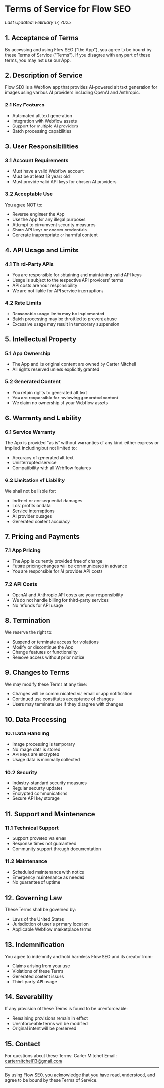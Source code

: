 # Terms of Service for Flow SEO

*Last Updated: February 17, 2025*

## 1. Acceptance of Terms

By accessing and using Flow SEO ("the App"), you agree to be bound by these Terms of Service ("Terms"). If you disagree with any part of these terms, you may not use our App.

## 2. Description of Service

Flow SEO is a Webflow app that provides AI-powered alt text generation for images using various AI providers including OpenAI and Anthropic.

### 2.1 Key Features
- Automated alt text generation
- Integration with Webflow assets
- Support for multiple AI providers
- Batch processing capabilities

## 3. User Responsibilities

### 3.1 Account Requirements
- Must have a valid Webflow account
- Must be at least 18 years old
- Must provide valid API keys for chosen AI providers

### 3.2 Acceptable Use
You agree NOT to:
- Reverse engineer the App
- Use the App for any illegal purposes
- Attempt to circumvent security measures
- Share API keys or access credentials
- Generate inappropriate or harmful content

## 4. API Usage and Limits

### 4.1 Third-Party APIs
- You are responsible for obtaining and maintaining valid API keys
- Usage is subject to the respective API providers' terms
- API costs are your responsibility
- We are not liable for API service interruptions

### 4.2 Rate Limits
- Reasonable usage limits may be implemented
- Batch processing may be throttled to prevent abuse
- Excessive usage may result in temporary suspension

## 5. Intellectual Property

### 5.1 App Ownership
- The App and its original content are owned by Carter Mitchell
- All rights reserved unless explicitly granted

### 5.2 Generated Content
- You retain rights to generated alt text
- You are responsible for reviewing generated content
- We claim no ownership of your Webflow assets

## 6. Warranty and Liability

### 6.1 Service Warranty
The App is provided "as is" without warranties of any kind, either express or implied, including but not limited to:
- Accuracy of generated alt text
- Uninterrupted service
- Compatibility with all Webflow features

### 6.2 Limitation of Liability
We shall not be liable for:
- Indirect or consequential damages
- Lost profits or data
- Service interruptions
- AI provider outages
- Generated content accuracy

## 7. Pricing and Payments

### 7.1 App Pricing
- The App is currently provided free of charge
- Future pricing changes will be communicated in advance
- You are responsible for AI provider API costs

### 7.2 API Costs
- OpenAI and Anthropic API costs are your responsibility
- We do not handle billing for third-party services
- No refunds for API usage

## 8. Termination

We reserve the right to:
- Suspend or terminate access for violations
- Modify or discontinue the App
- Change features or functionality
- Remove access without prior notice

## 9. Changes to Terms

We may modify these Terms at any time:
- Changes will be communicated via email or app notification
- Continued use constitutes acceptance of changes
- Users may terminate use if they disagree with changes

## 10. Data Processing

### 10.1 Data Handling
- Image processing is temporary
- No image data is stored
- API keys are encrypted
- Usage data is minimally collected

### 10.2 Security
- Industry-standard security measures
- Regular security updates
- Encrypted communications
- Secure API key storage

## 11. Support and Maintenance

### 11.1 Technical Support
- Support provided via email
- Response times not guaranteed
- Community support through documentation

### 11.2 Maintenance
- Scheduled maintenance with notice
- Emergency maintenance as needed
- No guarantee of uptime

## 12. Governing Law

These Terms shall be governed by:
- Laws of the United States
- Jurisdiction of user's primary location
- Applicable Webflow marketplace terms

## 13. Indemnification

You agree to indemnify and hold harmless Flow SEO and its creator from:
- Claims arising from your use
- Violations of these Terms
- Generated content issues
- Third-party API usage

## 14. Severability

If any provision of these Terms is found to be unenforceable:
- Remaining provisions remain in effect
- Unenforceable terms will be modified
- Original intent will be preserved

## 15. Contact

For questions about these Terms:
Carter Mitchell
Email: cartermitchell13@gmail.com

---

By using Flow SEO, you acknowledge that you have read, understood, and agree to be bound by these Terms of Service.
